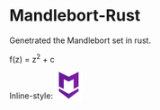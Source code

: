 # Mandlebort-Rust
Genetrated the Mandlebort set in rust.

f(z) = z<sup>2</sup> + c 

Inline-style: 
![alt text](https://github.com/adam-p/markdown-here/raw/master/src/common/images/icon48.png "Logo Title Text 1")
